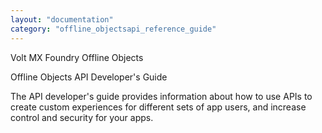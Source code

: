 ```yaml
---
layout: "documentation"
category: "offline_objectsapi_reference_guide"
---
```


Volt MX Foundry Offline Objects

Offline Objects API Developer's Guide

The API developer's guide provides information about how to use APIs to create custom experiences for different sets of app users, and increase control and security for your apps.

<!-- For information about revision history, click [here](Revision_History.html). -->
